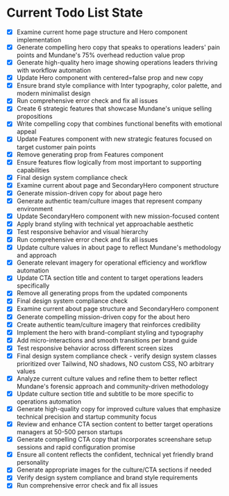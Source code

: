 <!-- DO NOT EDIT - Managed by todo_list tool -->
<!-- Updated: 2025-09-29T08:29:05.517Z -->

# Current Todo List State

- [x] Examine current home page structure and Hero component implementation
- [x] Generate compelling hero copy that speaks to operations leaders' pain points and Mundane's 75% overhead reduction value prop
- [x] Generate high-quality hero image showing operations leaders thriving with workflow automation
- [x] Update Hero component with centered=false prop and new copy
- [x] Ensure brand style compliance with Inter typography, color palette, and modern minimalist design
- [x] Run comprehensive error check and fix all issues
- [x] Create 6 strategic features that showcase Mundane's unique selling propositions
- [x] Write compelling copy that combines functional benefits with emotional appeal
- [x] Update Features component with new strategic features focused on target customer pain points
- [x] Remove generating prop from Features component
- [x] Ensure features flow logically from most important to supporting capabilities
- [x] Final design system compliance check
- [x] Examine current about page and SecondaryHero component structure
- [x] Generate mission-driven copy for about page hero
- [x] Generate authentic team/culture images that represent company environment
- [x] Update SecondaryHero component with new mission-focused content
- [x] Apply brand styling with technical yet approachable aesthetic
- [x] Test responsive behavior and visual hierarchy
- [x] Run comprehensive error check and fix all issues
- [x] Update culture values in about page to reflect Mundane's methodology and approach
- [x] Generate relevant imagery for operational efficiency and workflow automation
- [x] Update CTA section title and content to target operations leaders specifically
- [x] Remove all generating props from the updated components
- [x] Final design system compliance check
- [x] Examine current about page structure and SecondaryHero component
- [x] Generate compelling mission-driven copy for the about hero
- [x] Create authentic team/culture imagery that reinforces credibility
- [x] Implement the hero with brand-compliant styling and typography
- [x] Add micro-interactions and smooth transitions per brand guide
- [x] Test responsive behavior across different screen sizes
- [x] Final design system compliance check - verify design system classes prioritized over Tailwind, NO shadows, NO custom CSS, NO arbitrary values
- [x] Analyze current culture values and refine them to better reflect Mundane's forensic approach and community-driven methodology
- [x] Update culture section title and subtitle to be more specific to operations automation
- [x] Generate high-quality copy for improved culture values that emphasize technical precision and startup community focus
- [x] Review and enhance CTA section content to better target operations managers at 50-500 person startups
- [x] Generate compelling CTA copy that incorporates screenshare setup sessions and rapid configuration promise
- [x] Ensure all content reflects the confident, technical yet friendly brand personality
- [x] Generate appropriate images for the culture/CTA sections if needed
- [x] Verify design system compliance and brand style requirements
- [x] Run comprehensive error check and fix all issues
